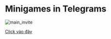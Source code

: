 # Minigames in Telegrams

![main_invite](https://github.com/user-attachments/assets/5de42817-1f7c-4679-98ee-faec9e4e3ecb)

[Click vào đây](https://github.com)


